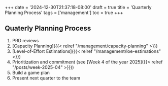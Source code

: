 +++
date = '2024-12-30T21:37:18-08:00'
draft = true
title = 'Quarterly Planning Process'
tags = ['management']
toc = true
+++

## Quaterly Planning Process

1. PRD reviews
2. [Capacity Planning]({{< relref "/management/capacity-planning" >}})
3. [Level-of-Effort Estimations]({{< relref "/management/loe-estimations" >}})
4. Prioritization and commitment (see [Week 4 of the year 2025]({{< relref "/posts/week-2025-04" >}}))
5. Build a game plan
6. Present next quarter to the team
